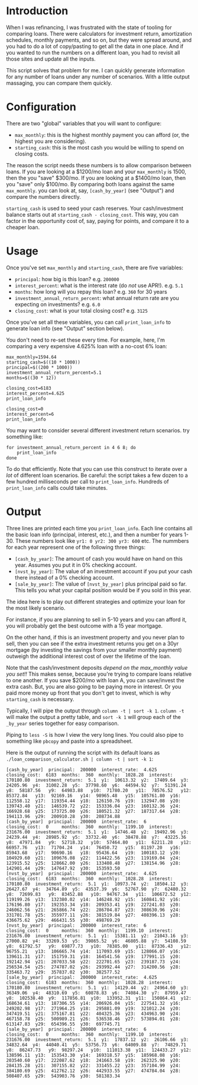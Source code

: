 # Introduction

When I was refinancing, I was frustrated with the state of tooling for comparing loans.
There were calculators for investment return, amortization schedules, monthly payments, and so on, but they were spread around,
and you had to do a lot of copy/pasting to get all the data in one place.
And if you wanted to run the numbers on a different loan, you had to revisit all those sites and update all the inputs.

This script solves that problem for me.
I can quickly generate information for any number of loans under any number of scenarios.
With a little output massaging, you can compare them quickly.

# Configuration

There are two "global" variables that you will want to configure:

- `max_monthly`: this is the highest monthly payment you can afford (or, the highest you are considering).
- `starting_cash`: this is the most cash you would be willing to spend on closing costs.

The reason the script needs these numbers is to allow comparison between loans.
If you are looking at a $1200/mo loan and your `max_monthly` is 1500, then the you "save" $300/mo.
If you are looking at a $1400/mo loan, then you "save" only $100/mo.
By comparing both loans against the same `max_monthly`. you can look at, say, `[cash_by_year]` (see "Output") and compare the numbers directly.

`starting_cash` is used to seed your cash reserves. Your cash/investment balance starts out at `starting_cash - closing_cost`.
This way, you can factor in the opportunity cost of, say, paying for points, and compare it to a cheaper loan.

# Usage

Once you've set `max_monthly` and `starting_cash`, there are five variables:

- `principal`: how big is this loan? e.g. `200000`
- `interest_percent`: what is the interest rate (do *not* use APR!). e.g. `5.1`
- `months`: how long will you repay this loan? e.g. `360` for 30 years
- `investment_annual_return_percent`: what annual return rate are you expecting on investments? e.g. `6.0`
- `closing_cost`: what is your total closing cost? e.g. `3125`

Once you've set all these variables, you can call `print_loan_info` to generate loan info (see "Output" section below).

You don't need to re-set these every time. For example, here, I'm comparing a very expensive 4.625% loan with a no-cost 6% loan:

```
max_monthly=1594.64
starting_cash=$((10 * 1000))
principal=$((200 * 1000))
investment_annual_return_percent=5.1
months=$((30 * 12))

closing_cost=6183
interest_percent=4.625
print_loan_info

closing_cost=0
interest_percent=6
print_loan_info
```

You may want to consider several different investment return scenarios. try something like:

```
for investment_annual_return_percent in 4 6 8; do
    print_loan_info
done
```

To do that efficiently. Note that you can use this construct to iterate over a *lot* of different loan scenarios.
Be careful: the script takes a few dozen to a few hundred milliseconds per call to `print_loan_info`.
Hundreds of `print_loan_info` calls could take minutes.

# Output

Three lines are printed each time you `print_loan_info`.
Each line contains all the basic loan info (principal, interest, etc.), and then a number for years 1-30.
These numbers look like `yr1: 0 yr2: 300 yr3: 600` etc.
The nummbers for each year represent one of the following three things:

- `[cash_by_year]`: The amount of cash you would have on hand on this year. Assumes you put it in 0% checking account.
- `[nvst_by_year]`: The value of an investment account if you put your cash there instead of a 0% checking account.
- `[sale_by_year]`: The value of `[nvst_by_year]` plus principal paid so far. This tells you what your capital position would be if you sold in this year.

The idea here is to play out different strategies and optimize your loan for the most likely scenario.

For instance, if you are planning to sell in 5-10 years and you can afford it, you will probably get the best outcome with a 15 year mortgage.

On the other hand, if this is an investment property and you never plan to sell, then you can see if the extra investment returns you get on a 30yr mortgage (by investing the savings from your smaller monthly payment) outweigh the additional interest cost of over the lifetime of the loan.

Note that the cash/investment deposits *depend on the max_monthly value you set!!*
This makes sense, because you're trying to compare loans relative to one another.
If you save $200/mo with loan A, you can save/invest the extra cash.
But, you are also going to be paying more in interest.
Or you paid more money up front that you don't get to invest, which is why `starting_cash` is necessary.

Typically, I will pipe the output through `column -t | sort -k 1`.
`column -t` will make the output a pretty table, and `sort -k 1` will group each of the `_by_year` series together for easy comparison.

Piping to `less -S` is how I view the very long lines. You could also pipe to something like `pbcopy` and paste into a spreadsheet.

Here is the output of running the script with its default loans as `./loan_comparison_calculator.sh | column -t | sort -k 1`:

```
[cash_by_year]  principal:  200000  interest_rate:  4.625  closing_cost:  6183  months:  360  monthly:  1028.28  interest:  170180.80  investment_return:  5.1  y1:  10613.32  y2:  17409.64  y3:  24205.96  y4:  31002.28  y5:  37798.60  y6:  44594.92  y7:  51391.24  y8:  58187.56   y9:  64983.88   y10:  71780.20   y11:  78576.52   y12:  85372.84   y13:  92169.16   y14:  98965.48   y15:  105761.80  y16:  112558.12  y17:  119354.44  y18:  126150.76  y19:  132947.08  y20:  139743.40  y21:  146539.72  y22:  153336.04  y23:  160132.36  y24:  166928.68  y25:  173725.00  y26:  180521.32  y27:  187317.64  y28:  194113.96  y29:  200910.28  y30:  208734.88
[cash_by_year]  principal:  200000  interest_rate:  6      closing_cost:  0     months:  360  monthly:  1199.10  interest:  231676.00  investment_return:  5.1  y1:  14746.48  y2:  19492.96  y3:  24239.44  y4:  28985.92  y5:  33732.40  y6:  38478.88  y7:  43225.36  y8:  47971.84   y9:  52718.32   y10:  57464.80   y11:  62211.28   y12:  66957.76   y13:  71704.24   y14:  76450.72   y15:  81197.20   y16:  85943.68   y17:  90690.16   y18:  95436.64   y19:  100183.12  y20:  104929.60  y21:  109676.08  y22:  114422.56  y23:  119169.04  y24:  123915.52  y25:  128662.00  y26:  133408.48  y27:  138154.96  y28:  142901.44  y29:  147647.92  y30:  153593.50
[nvst_by_year]  principal:  200000  interest_rate:  4.625  closing_cost:  6183  months:  360  monthly:  1028.28  interest:  170180.80  investment_return:  5.1  y1:  10973.74  y2:  18504.12  y3:  26427.67  y4:  34764.89  y5:  43537.39  y6:  52767.90  y7:  62480.32  y8:  72699.83   y9:  83452.88   y10:  94767.34   y11:  106672.52  y12:  119199.26  y13:  132380.02  y14:  146248.92  y15:  160841.92  y16:  176196.80  y17:  192353.34  y18:  209353.41  y19:  227241.03  y20:  246062.56  y21:  265866.74  y22:  286704.87  y23:  308630.96  y24:  331701.78  y25:  355977.11  y26:  381519.84  y27:  408396.13  y28:  436675.62  y29:  466431.55  y30:  498769.29
[nvst_by_year]  principal:  200000  interest_rate:  6      closing_cost:  0     months:  360  monthly:  1199.10  interest:  231676.00  investment_return:  5.1  y1:  15381.11  y2:  21043.16  y3:  27000.82  y4:  33269.53  y5:  39865.52  y6:  46805.88  y7:  54108.59  y8:  61792.57   y9:  69877.73   y10:  78385.00   y11:  87336.43   y12:  96755.21   y13:  106665.74  y14:  117093.69  y15:  128066.07  y16:  139611.31  y17:  151759.31  y18:  164541.56  y19:  177991.15  y20:  192142.94  y21:  207033.58  y22:  222701.65  y23:  239187.73  y24:  256534.54  y25:  274787.02  y26:  293992.44  y27:  314200.56  y28:  335463.72  y29:  357837.02  y30:  382577.52
[sale_by_year]  principal:  200000  interest_rate:  4.625  closing_cost:  6183  months:  360  monthly:  1028.28  interest:  170180.80  investment_return:  5.1  y1:  14129.44  y2:  24964.60  y3:  36349.06  y4:  48310.69  y5:  60878.83  y6:  74084.30  y7:  87959.47  y8:  102538.40  y9:  117856.81  y10:  133952.31  y11:  150864.41  y12:  168634.61  y13:  187306.55  y14:  206926.04  y15:  227541.32  y16:  249202.98  y17:  271964.25  y18:  295881.09  y19:  321012.24  y20:  347419.51  y21:  375167.81  y22:  404325.36  y23:  434963.90  y24:  467158.78  y25:  500989.21  y26:  536538.46  y27:  573894.01  y28:  613147.83  y29:  654396.55  y30:  697745.71
[sale_by_year]  principal:  200000  interest_rate:  6      closing_cost:  0     months:  360  monthly:  1199.10  interest:  231676.00  investment_return:  5.1  y1:  17837.12  y2:  26106.66  y3:  34832.64  y4:  44040.41  y5:  53756.73  y6:  64009.88  y7:  74829.71  y8:  86247.73   y9:  98297.24   y10:  111013.38  y11:  124433.27  y12:  138596.11  y13:  153543.30  y14:  169318.57  y15:  185968.08  y16:  203540.60  y17:  222087.62  y18:  241663.58  y19:  262325.90  y20:  284135.28  y21:  307155.82  y22:  331455.22  y23:  357104.99  y24:  384180.69  y25:  412762.12  y26:  442933.55  y27:  474784.04  y28:  508407.65  y29:  543903.76  y30:  581383.34
```
